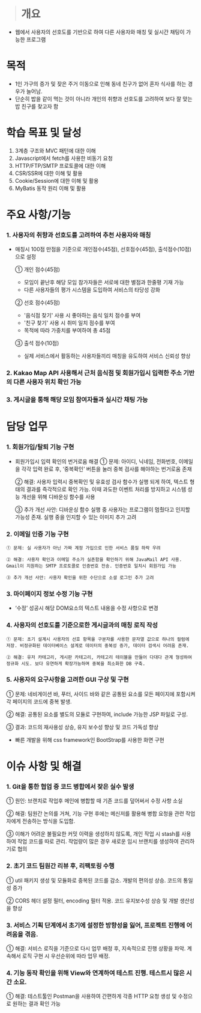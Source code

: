 <!--# 프로젝트명
 LetEatGo

## 프로젝트 제작 과정 및 핵심

현대 사회에 필수적인 ‘식사’와 ‘인간 관계’에 초점을 맞춰 프로젝트를 개발합니다. 새로운 인연을 만들고 밥메이트를 찾을 수 있는 서비스에 중점을 둡니다.

### 프로그램 주요 기능
![1](https://github.com/dongso03/-Final_Project/assets/154950237/412608bd-d0d1-4b55-a5af-57712d24993a)

1. **주변 음식점 찾기 및 모임 만들기**
2. **주변 사람 찾기 및 친구 추가**

### 담당 업무

1. **외부 Open API 활용**
    ![3](https://github.com/dongso03/-Final_Project/assets/154950237/693bea23-c113-4a72-a8f5-012dbbc2f6ba)
   - Kakao Map, Kakao 블로그 검색 API 사용
     1. 주변 음식점 찾기 기능
     2. 주변 친구 찾기 기능 (사용자 간 거리 출력)
    




2. **유저들의 정보 목록 및 친구 추가 기능 (CRUD)**
   ![4](https://github.com/dongso03/-Final_Project/assets/154950237/951dea3f-14a7-4a29-9ac1-353c9a67cefb)

    - MVC 패턴 적용
     1. Servlet Class 작성하여 Servlet에서는 제어 로직 처리만을 수행할 수 있는 환경 제공
     2. 게시판 작성폼 및 게시판 출력 등 View 구현
     3. 유저 간 친구 추가 및 친구 목록 등 서비스 로직 구현 / 테이블 관계 정의


### 이슈 사항

1. 지도 검색결과에서 음식점 외 다른 정보를 제외하고자, 검색 키워드를 가공
  구현 : prefix(사용자 주소) + 사용자가 입력한 키워드 + surfix(음식점 키워드) 로 검색
  발생한 이슈 : 값이 상세해 질수록 검색 정보량이 적어짐
  해결방법 : 일정량의 정보를 찾지 못한 경우 prefix와 surfix의 값을 동적으로 넓은 지역으로 확대 조절, 음식점 키워드를 변경하는 로직 추가

2. Package 네이밍 규칙, Servlet 구현시 url 패턴등 조원들과 통일이 되지 않아 코드 작성시 혼란 발생
 해결 방법: Package 네이밍은 Flat Case로 작성, 변수명은 Camel Case로 작성, url 패턴은 페이지 서비스 내용의 이름으로 알아보기 쉽게 작성

3. 프로젝트 시작 전 CRUD 작업에 필요한 코드를 작성할 때, 코드가 길어지고 시간소모가 심해질 것을 고려하여 라이브러리 선택
 해결 방법: MyBatis와 JPA를 비교하고 MyBatis를 선택. JPA가 MyBatis 보다 생산성을 더 높일수 있지만 MyBatis 또한 경량화된 라이브러리이기에 생산성을 높일 수 있다고 판단, 추가로 성능적 문제와 매핑 작업을 직접하여 세밀한 조정이 가능한 점을 고려하여 선택

4. 프로젝트 제작 중 상용구, Boilerplate 코드가 다수 발생함
  해결방법: CORS 설정, Json body 파싱/직렬화 동작, status code별 에러 처리 메소드 등을 util package 구성해서 보관
  느낀점 : AOP(관점 지향적 프로그래밍)의 필요성을 느낌

5. DB연결 설정 할 때 DBCP 라이브러리의 BasicDataSource 사용
  이유 : BasicDataSource 는 connection pool을 구현하고 있고 이를 통해 DB 연결 객체를 효율적으로 재사용하기에 용이함

6. 지도와 연계하여 비동기(fetch) 방식으로 카카오 블로그 검색 API 사용
 발생한 이슈 : 검색API의 문서 수 파라미터 입력값을 기본값으로 사용하여, 필요 이상의 정보가 검색되며, 성능 하락
 해결방법 : API Document를 읽으며 정보량 제한을 위한 설정 파라미터를 탐색하였고, 입력값을 설정하여 페이지 구성에 필요한 만큼만을 검색할 수 있었음
 교훈 : 외부 API의 사용 시, 예제와 함께 문서를 필독하여 요청 시 필수/옵션 파라미터의 구성과 응답 필드 구성 등을 살펴볼 필요를 느낌

7. kakao Map API 내 주소 값 좌표 변환 함수를 사용하여 사용자 간 거리 출력
 발생한 이슈 : 거리 값을 텍스트 형태로만 서비스 제공하여, 편의성 하락
 해결방법 : 지도형태로 주변 사용자들의 위치를 마커로 나타내고, 거리 값으로 정렬된 목록제공 등으로 편의성 향상
-->
># 개요
- 웹에서 사용자의 선호도를 기반으로 하여 다른 사용자와 매칭 및 실시간 채팅이 가능한 프로그램


# 목적
- 1인 가구의 증가 및 잦은 주거 이동으로 인해 동네 친구가 없어 혼자 식사를 하는 경우가 늘어남.
- 단순히 밥을 같이 먹는 것이 아니라 개인의 취향과 선호도를 고려하여 보다 잘 맞는 밥 친구를 찾고자 함


# 학습 목표 및 달성
1. 3계층 구조와 MVC 패턴에 대한 이해
2. Javascript에서 fetch를 사용한 비동기 요청
3. HTTP/FTP/SMTP 프로토콜에 대한 이해
4. CSR/SSR에 대한 이해 및 활용
5. Cookie/Session에 대한 이해 및 활용
6. MyBatis 동작 원리 이해 및 활용


# 주요 사항/기능
### 1. 사용자의 취향과 선호도를 고려하여 추천 사용자와 매칭
  - 매칭시 100점 만점을 기준으로 개인점수(45점), 선호점수(45점), 출석점수(10점)으로 설정
  
    ① 개인 점수(45점)
     - 모임이 끝난후 해당 모임 참가자들은 서로에 대한 별점과 한줄평 기재 가능
     - 다른 사용자들의 평가 시스템을 도입하여 서비스의 타당성 강화
  
    ② 선호 점수(45점)
     - '음식점 찾기' 사용 시 좋아하는 음식 일치 점수를 부여
     - '친구 찾기' 사용 시 취미 일치 점수를 부여
     - 목적에 따라 가중치를 부여하여 총 45점
   
    ③ 출석 점수(10점)
     - 실제 서비스에서 활동하는 사용자들끼리 매칭을 유도하여 서비스 신뢰성 향상
### 2. Kakao Map API 사용해서 근처 음식점 및 회원가입시 입력한 주소 기반의 다른 사용자 위치 확인 가능
### 3. 게시글을 통해 해당 모임 참여자들과 실시간 채팅 가능


# 담당 업무
### 1. 회원가입/탈퇴 기능 구현
  - 회원가입시 입력 확인의 번거로움 해결
    ① 문제: 아이디, 닉네임, 전화번호, 이메일을 각각 입력 완료 후, ‘중복확인’ 버튼을 눌러 중복 검사를 해야하는 번거로움 존재
    
    ② 해결: 사용자 입력시 중복확인 및 유효성 검사 함수가 실행 되게 하여, 텍스트 형태의 결과를 즉각적으로 확인 가능. 이때 과도한 이벤트 처리를 방지하고 시스템 성능 개선을 위해 디바운싱 함수를 사용
    
    ③ 추가 개선 사안: 디바운싱 함수 실행 중 사용자는 프로그램이 멈췄다고 인지할 가능성 존재. 실행 중을 인지할 수 있는 이미지 추가 고려
### 2. 이메일 인증 기능 구현
    ① 문제: 실 사용자가 아닌 가짜 계정 가입으로 인한 서비스 품질 하락 우려
   
    ② 해결: 사용자 확인과 이메일 주소가 실존함을 확인하기 위해 JavaMail API 사용. Gmail이 지원하는 SMTP 프로토콜로 인증번호 전송. 인증번호 일치시 회원가입 가능
   
    ③ 추가 개선 사안: 사용자 확인을 위한 수단으로 소셜 로그인 추가 고려
### 3. 마이페이지 정보 수정 기능 구현
  - ‘수정’ 성공시 해당 DOM요소의 텍스트 내용을 수정 사항으로 변경

### 4. 사용자의 선호도를 기준으로한 게시글과의 매칭 로직 작성

    ① 문제: 초기 설계시 사용자의 선호 항목을 구분자를 사용한 문자열 값으로 하나의 컬럼에 저장. 비정규화된 데이터베이스 설계로 데이터의 중복성 증가, 데이터 검색시 어려움 존재.
   
    ② 해결: 유저 카테고리, 게시판 카테고리, 카테고리 테이블을 만들어 다대다 관계 형성하여 정규화 시도. 보다 유연하게 확장가능하며 중복을 최소화한 DB 구축. 
### 5. 사용자의 요구사항을 고려한 GUI 구상 및 구현

   ① 문제: 네비게이션 바, 푸터, 사이드 바와 같은 공통된 요소를 모든 페이지에 포함시켜 각 페이지의 코드에 중복 발생.
   
   ② 해결: 공통된 요소를 별도의 모듈로 구현하여, include 가능한 JSP 파일로 구성.
   
   ③ 결과: 코드의 재사용성 상승, 유지 보수성 향상 및 코드 가독성 향상
   
- 빠른 개발을 위해 css framework인 BootStrap를 사용한 화면 구현


# 이슈 사항 및 해결
### 1. Git을 통한 협업 중 코드 병합에서 잦은 실수 발생
   
   ① 원인: 브랜치로 작업후 메인에 병합할 때 기존 코드를 덮어써서 수정 사항 소실
   
   ② 해결: 팀원간 논의를 거쳐, 기능 구현 후에는 메신저를 활용해 병합 요청을 관련 작업자에게 전송하는 방식을 도입함.
   
   ③ 이해가 어려운 불필요한 커밋 이력을 생성하지 않도록, 개인 작업 시 stash를 사용하여 작업 코드를 따로 관리. 작업량이 많은 경우 새로운 임시 브랜치를 생성하여 관리하기로 협의
   
### 2. 초기 코드 팀원간 리뷰 후, 리팩토링 수행

   ① util 패키지 생성 및 모듈화로 중복된 코드를 감소. 개발의 편의성 상승. 코드의 통일성 증가
   
   ② CORS 헤더 설정 필터, encoding 필터 적용. 코드 유지보수성 상승 및 개발 생산성을 향상

### 3. 서비스 기획 단계에서 초기에 설정한 방향성을 잃어, 프로젝트 진행에 어려움을 겪음.
   
   ① 해결: 서비스 로직을 기준으로 다시 업무 배정 후, 지속적으로 진행 상황을 파악. 계속해서 로직 구현 시 우선순위에 따라 업무 배정.

### 4. 기능 동작 확인을 위해 View와 연계하여 테스트 진행. 테스트시 많은 시간 소요.
   
   ① 해결: 테스트툴인 Postman을 사용하여 간편하게 각종 HTTP 요청 생성 및 수정으로 원하는 결과 확인 가능
